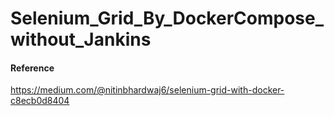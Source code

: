# Selenium_Grid_By_DockerCompose_without_Jankins
#### Reference
https://medium.com/@nitinbhardwaj6/selenium-grid-with-docker-c8ecb0d8404

